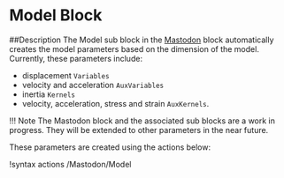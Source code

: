 # Model Block

##Description
The Model sub block in the [Mastodon](Mastodon/index.md) block automatically creates the model parameters based on the dimension of the model. Currently, these parameters include:

- displacement `Variables`
- velocity and acceleration `AuxVariables`
- inertia `Kernels`
- velocity, acceleration, stress and strain `AuxKernels`.

!!! Note
    The Mastodon block and the associated sub blocks are a work in progress. They will be extended to other parameters in the near future.

These parameters are created using the actions below:

!syntax actions /Mastodon/Model
